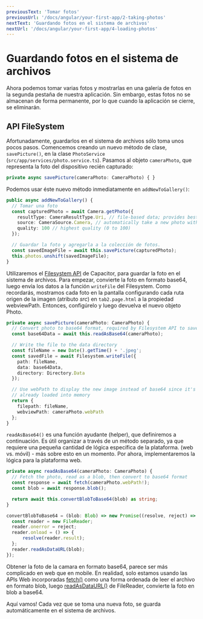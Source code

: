 ```yaml
---
previousText: 'Tomar fotos'
previousUrl: '/docs/angular/your-first-app/2-taking-photos'
nextText: 'Guardando fotos en el sistema de archivos'
nextUrl: '/docs/angular/your-first-app/4-loading-photos'
---
```


# Guardando fotos en el sistema de archivos

Ahora podemos tomar varias fotos y mostrarlas en una galería de fotos en la segunda pestaña de nuestra aplicación. Sin embargo, estas fotos no se almacenan de forma permanente, por lo que cuando la aplicación se cierre, se eliminarán.

## API FileSystem

Afortunadamente, guardarlos en el sistema de archivos sólo toma unos pocos pasos. Comencemos creando un nuevo método de clase, `savePicture()`, en la clase `PhotoService` (`src/app/services/photo.service.ts`). Pasamos al objeto `cameraPhoto`, que representa la foto del dispositivo recién capturado:

```typescript
private async savePicture(cameraPhoto: CameraPhoto) { }
```

Podemos usar éste nuevo método inmediatamente en `addNewToGallery()`:

```typescript
public async addNewToGallery() {
  // Tomar una foto
  const capturedPhoto = await Camera.getPhoto({
    resultType: CameraResultType.Uri, // file-based data; provides best performance
    source: CameraSource.Camera, // automatically take a new photo with the camera
    quality: 100 // highest quality (0 to 100)
  });

  // Guardar la foto y agregarla a la colección de fotos.
  const savedImageFile = await this.savePicture(capturedPhoto);
  this.photos.unshift(savedImageFile);
}
```

Utilizaremos el [Filesystem API](https://capacitor.ionicframework.com/docs/apis/filesystem) de Capacitor, para guardar la foto en el sistema de archivos. Para empezar, convierte la foto en formato base64, luego envía los datos a la función `writeFile` del Filesystem. Como recordarás, mostramos cada foto en la pantalla configurando cada ruta origen de la imagen (atributo *src*) en `tab2.page.html` a la propiedad webviewPath. Entonces, configúrelo y luego devuelva el nuevo objeto Photo.

```typescript
private async savePicture(cameraPhoto: CameraPhoto) {
  // Convert photo to base64 format, required by Filesystem API to save
  const base64Data = await this.readAsBase64(cameraPhoto);

  // Write the file to the data directory
  const fileName = new Date().getTime() + '.jpeg';
  const savedFile = await Filesystem.writeFile({
    path: fileName,
    data: base64Data,
    directory: Directory.Data
  });

  // Use webPath to display the new image instead of base64 since it's
  // already loaded into memory
  return {
    filepath: fileName,
    webviewPath: cameraPhoto.webPath
  };
}
```

`readAsBase64()` es una función ayudante (helper), que definiremos a continuación. Es útil organizar a través de un método separado, ya que requiere una pequeña cantidad de lógica específica de la plataforma. (web vs. móvil) - más sobre esto en un momento. Por ahora, implementaremos la lógica para la plataforma web.

```typescript
private async readAsBase64(cameraPhoto: CameraPhoto) {
  // Fetch the photo, read as a blob, then convert to base64 format
  const response = await fetch(cameraPhoto.webPath!);
  const blob = await response.blob();

  return await this.convertBlobToBase64(blob) as string;
}

convertBlobToBase64 = (blob: Blob) => new Promise((resolve, reject) => {
  const reader = new FileReader;
  reader.onerror = reject;
  reader.onload = () => {
      resolve(reader.result);
  };
  reader.readAsDataURL(blob);
});
```

Obtener la foto de la camara en formato base64, parece ser más complicado en web que en mobile. En realidad, solo estamos usando las APIs Web incorporadas [fetch()](https://developer.mozilla.org/en-US/docs/Web/API/Fetch_API) como una forma ordenada de leer el archivo en formato blob, luego [readAsDataURL()](https://developer.mozilla.org/en-US/docs/Web/API/FileReader/readAsDataURL) de FileReader, convierte la foto en blob a base64.

Aquí vamos! Cada vez que se toma una nueva foto, se guarda automáticamente en el sistema de archivos.
